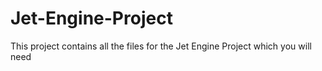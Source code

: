 # Jet-Engine-Project
This project contains all the files for the Jet Engine Project which you will need
